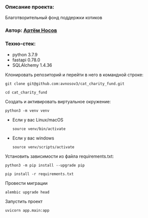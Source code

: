 ### Описание проекта:

Благотворительный фонд поддержки котиков

### Автор: [Артём Носов](https://github.com/avnosov3)

### Техно-стек:
* python 3.7.9
* fastapi 0.78.0
* SQLAlchemy 1.4.36

Клонировать репозиторий и перейти в него в командной строке:

```
git clone git@github.com:avnosov3/cat_charity_fund.git
```

```
cd cat_charity_fund
```

Cоздать и активировать виртуальное окружение:

```
python3 -m venv venv
```

* Если у вас Linux/macOS

    ```
    source venv/bin/activate
    ```

* Если у вас windows

    ```
    source venv/scripts/activate
    ```

Установить зависимости из файла requirements.txt:

```
python3 -m pip install --upgrade pip
```

```
pip install -r requirements.txt
```

Провести миграции

```
alembic upgrade head
```

Запустить проект

```
uvicorn app.main:app
```
